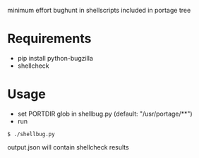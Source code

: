 
minimum effort bughunt in shellscripts included in portage tree

# Requirements

* pip install python-bugzilla
* shellcheck


# Usage

* set PORTDIR glob in shellbug.py (default: "/usr/portage/**")
* run

```
$ ./shellbug.py
```

output.json will contain shellcheck results
